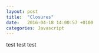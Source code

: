 ```yaml
---
layout: post
title:  "Closures"
date:   2016-04-18 14:00:57 +0100
categories: Javascript
---
```


test test test




